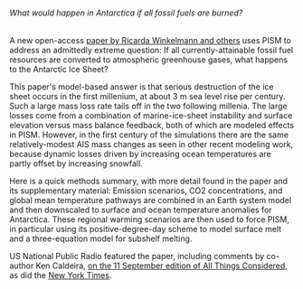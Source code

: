###### What would happen in Antarctica if all fossil fuels are burned?

A new open-access [paper by Ricarda Winkelmann and
others](http://advances.sciencemag.org/content/1/8/e1500589)
uses PISM to address an admittedly extreme question: If all
currently-attainable fossil fuel resources are converted to atmospheric
greenhouse gases, what happens to the Antarctic Ice Sheet?

This paper's model-based answer is that serious destruction of the ice
sheet occurs in the first millenium, at about 3 m sea level rise per
century. Such a large mass loss rate tails off in the two following
millenia. The large losses come from a combination of marine-ice-sheet
instability and surface elevation versus mass balance feedback, both of
which are modeled effects in PISM. However, in the first century of the
simulations there are the same relatively-modest AIS mass changes as
seen in other recent modeling work, because dynamic losses driven by
increasing ocean temperatures are partly offset by increasing snowfall.

Here is a quick methods summary, with more detail found in the paper and
its supplementary material: Emission scenarios, CO2 concentrations, and
global mean temperature pathways are combined in an Earth system model
and then downscaled to surface and ocean temperature anomalies for
Antarctica. These regional warming scenarios are then used to force
PISM, in particular using its positive-degree-day scheme to model
surface melt and a three-equation model for subshelf melting.

US National Public Radio featured the paper, including comments by
co-author Ken Caldeira, [on the 11 September edition of All Things
Considered](http://www.npr.org/sections/thetwo-way/2015/09/11/439538952/what-would-happen-if-we-burned-up-all-of-earths-fossil-fuels),
as did the [New York
Times](http://www.nytimes.com/2015/09/12/science/climate-study-predicts-huge-sea-level-rise-if-all-fossil-fuels-are-burned.html).
